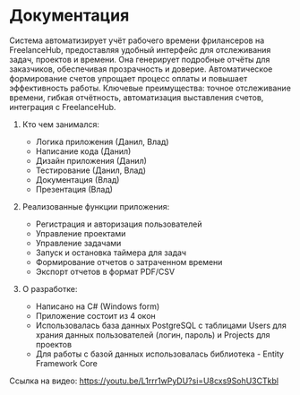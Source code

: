# Документация

Система автоматизирует учёт рабочего времени фрилансеров на FreelanceHub, предоставляя удобный интерфейс для отслеживания задач, проектов и времени. Она генерирует подробные отчёты для заказчиков, обеспечивая прозрачность и доверие. Автоматическое формирование счетов упрощает процесс оплаты и повышает эффективность работы. Ключевые преимущества: точное отслеживание времени, гибкая отчётность, автоматизация выставления счетов, интеграция с FreelanceHub.

1) Кто чем занимался:
   - Логика приложения (Данил, Влад)
   - Написание кода (Данил)
   - Дизайн приложения (Данил)
   - Тестирование (Данил, Влад)
   - Документация (Влад)
   - Презентация (Влад)

2) Реализованные функции приложения:
   - Регистрация и авторизация пользователей
   - Управление проектами 
   - Управление задачами 
   - Запуск и остановка таймера для задач
   - Формирование отчетов о затраченном времени
   - Экспорт отчетов в формат PDF/CSV
  
3) О разработке:
   - Написано на C# (Windows form)
   - Приложение состоит из 4 окон
   - Использовалась база данных PostgreSQL с таблицами Users для храния данных пользователей (логин, пароль) и Projects для проектов
   - Для работы с базой данных использовалась библиотека - Entity Framework Core

Ссылка на видео: https://youtu.be/L1rrr1wPyDU?si=U8cxs9SohU3CTkbl

